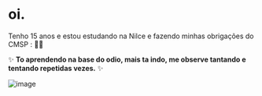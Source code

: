 # oi.
Tenho 15 anos e estou estudando na Nilce e fazendo minhas obrigações do CMSP : 👍🏾

✨ **To aprendendo na base do odio, mais ta indo, me observe tantando e tentando repetidas vezes.** ✨

![image](https://github.com/IsabelVeloso/Bel/assets/169209696/7c44ebd9-d12e-47bb-ac29-41b8e05d6850)
